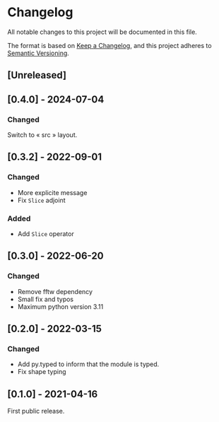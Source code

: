 # Changelog

All notable changes to this project will be documented in this file.

The format is based on [Keep a Changelog](https://keepachangelog.com/en/1.0.0/),
and this project adheres to [Semantic Versioning](https://semver.org/spec/v2.0.0.html).

## [Unreleased]

## [0.4.0] - 2024-07-04

### Changed

Switch to « src » layout.

## [0.3.2] - 2022-09-01

### Changed

- More explicite message
- Fix `Slice` adjoint

### Added

- Add `Slice` operator

## [0.3.0] - 2022-06-20

### Changed

- Remove fftw dependency
- Small fix and typos
- Maximum python version 3.11

## [0.2.0] - 2022-03-15

### Changed

- Add py.typed to inform that the module is typed.
- Fix shape typing

## [0.1.0] - 2021-04-16

First public release.
